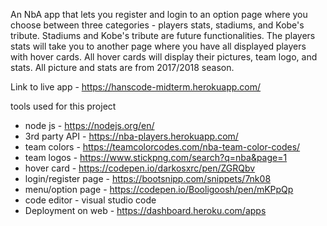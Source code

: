An NbA app that lets you register and login to an option page where you choose between three categories - players stats, stadiums, and Kobe's tribute. Stadiums and Kobe's tribute are future functionalities. The players stats will take you to another page where you have all displayed players with hover cards. All hover cards will display their pictures, team logo, and stats. All picture and stats are from 2017/2018 season.

Link to live app - https://hanscode-midterm.herokuapp.com/

tools used for this project 
- node js - https://nodejs.org/en/
- 3rd party API - https://nba-players.herokuapp.com/
- team colors - https://teamcolorcodes.com/nba-team-color-codes/ 
- team logos - https://www.stickpng.com/search?q=nba&page=1
- hover card - https://codepen.io/darkosxrc/pen/ZGRQbv 
- login/register page - https://bootsnipp.com/snippets/7nk08
- menu/option page - https://codepen.io/Booligoosh/pen/mKPpQp
- code editor - visual studio code
- Deployment on web - https://dashboard.heroku.com/apps


